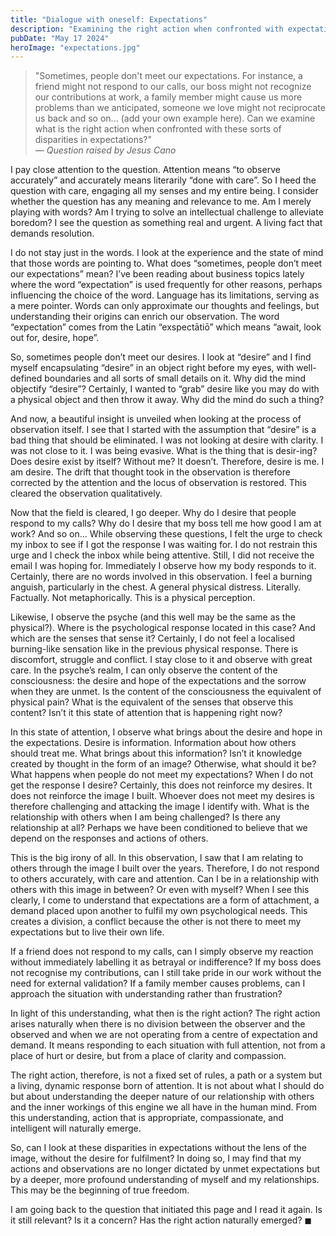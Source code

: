 ```yaml
---
title: "Dialogue with oneself: Expectations"
description: "Examining the right action when confronted with expectations"
pubDate: "May 17 2024"
heroImage: "expectations.jpg"
---
```


> "Sometimes, people don't meet our expectations. For instance, a friend might not respond to our calls, our boss might not recognize our contributions at work, a family member might cause us more problems than we anticipated, someone we love might not reciprocate us back and so on... (add your own example here). Can we examine what is the right action when confronted with these sorts of disparities in expectations?"<br/>
> — <cite>Question raised by Jesus Cano</cite>

I pay close attention to the question. Attention means “to observe accurately” and accurately means literarily “done with care”. So I heed the question with care, engaging all my senses and my entire being. I consider whether the question has any meaning and relevance to me. Am I merely playing with words? Am I trying to solve an intellectual challenge to alleviate boredom? I see the question as something real and urgent. A living fact that demands resolution.

I do not stay just in the words. I look at the experience and the state of mind that those words are pointing to. What does “sometimes, people don’t meet our expectations” mean? I’ve been reading about business topics lately where the word “expectation” is used frequently for other reasons, perhaps influencing the choice of the word. Language has its limitations, serving as a mere pointer. Words can only approximate our thoughts and feelings, but understanding their origins can enrich our observation. The word “expectation” comes from the Latin “exspectātiō” which means “await, look out for, desire, hope”.

So, sometimes people don’t meet our desires. I look at “desire” and I find myself encapsulating “desire” in an object right before my eyes, with well-defined boundaries and all sorts of small details on it. Why did the mind objectify “desire”? Certainly, I wanted to “grab” desire like you may do with a physical object and then throw it away. Why did the mind do such a thing?

And now, a beautiful insight is unveiled when looking at the process of observation itself. I see that I started with the assumption that “desire” is a bad thing that should be eliminated. I was not looking at desire with clarity. I was not close to it. I was being evasive. What is the thing that is desir-ing? Does desire exist by itself? Without me? It doesn’t. Therefore, desire is me. I am desire. The drift that thought took in the observation is therefore corrected by the attention and the locus of observation is restored. This cleared the observation qualitatively.

Now that the field is cleared, I go deeper. Why do I desire that people respond to my calls? Why do I desire that my boss tell me how good I am at work? And so on… While observing these questions, I felt the urge to check my inbox to see if I got the response I was waiting for. I do not restrain this urge and I check the inbox while being attentive. Still, I did not receive the email I was hoping for. Immediately I observe how my body responds to it. Certainly, there are no words involved in this observation. I feel a burning anguish, particularly in the chest. A general physical distress. Literally. Factually. Not metaphorically. This is a physical perception.

Likewise, I observe the psyche (and this well may be the same as the physical?). Where is the psychological response located in this case? And which are the senses that sense it? Certainly, I do not feel a localised burning-like sensation like in the previous physical response. There is discomfort, struggle and conflict. I stay close to it and observe with great care. In the psyche’s realm, I can only observe the content of the consciousness: the desire and hope of the expectations and the sorrow when they are unmet. Is the content of the consciousness the equivalent of physical pain? What is the equivalent of the senses that observe this content? Isn’t it this state of attention that is happening right now?

In this state of attention, I observe what brings about the desire and hope in the expectations. Desire is information. Information about how others should treat me. What brings about this information? Isn’t it knowledge created by thought in the form of an image? Otherwise, what should it be? What happens when people do not meet my expectations? When I do not get the response I desire? Certainly, this does not reinforce my desires. It does not reinforce the image I built. Whoever does not meet my desires is therefore challenging and attacking the image I identify with. What is the relationship with others when I am being challenged? Is there any relationship at all? Perhaps we have been conditioned to believe that we depend on the responses and actions of others.

This is the big irony of all. In this observation, I saw that I am relating to others through the image I built over the years. Therefore, I do not respond to others accurately, with care and attention. Can I be in a relationship with others with this image in between? Or even with myself? When I see this clearly, I come to understand that expectations are a form of attachment, a demand placed upon another to fulfil my own psychological needs. This creates a division, a conflict because the other is not there to meet my expectations but to live their own life.

If a friend does not respond to my calls, can I simply observe my reaction without immediately labelling it as betrayal or indifference? If my boss does not recognise my contributions, can I still take pride in our work without the need for external validation? If a family member causes problems, can I approach the situation with understanding rather than frustration?

In light of this understanding, what then is the right action? The right action arises naturally when there is no division between the observer and the observed and when we are not operating from a centre of expectation and demand. It means responding to each situation with full attention, not from a place of hurt or desire, but from a place of clarity and compassion.

The right action, therefore, is not a fixed set of rules, a path or a system but a living, dynamic response born of attention. It is not about what I should do but about understanding the deeper nature of our relationship with others and the inner workings of this engine we all have in the human mind. From this understanding, action that is appropriate, compassionate, and intelligent will naturally emerge.

So, can I look at these disparities in expectations without the lens of the image, without the desire for fulfilment? In doing so, I may find that my actions and observations are no longer dictated by unmet expectations but by a deeper, more profound understanding of myself and my relationships. This may be the beginning of true freedom.

I am going back to the question that initiated this page and I read it again. Is it still relevant? Is it a concern? Has the right action naturally emerged? ◼
